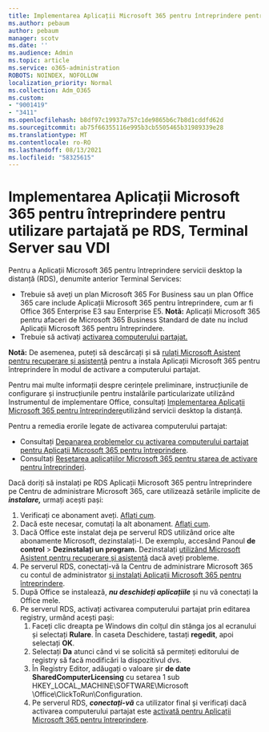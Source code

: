 ```yaml
---
title: Implementarea Aplicații Microsoft 365 pentru întreprindere pentru utilizare partajată pe RDS, Terminal Server sau VDI
ms.author: pebaum
author: pebaum
manager: scotv
ms.date: ''
ms.audience: Admin
ms.topic: article
ms.service: o365-administration
ROBOTS: NOINDEX, NOFOLLOW
localization_priority: Normal
ms.collection: Adm_O365
ms.custom:
- "9001419"
- "3411"
ms.openlocfilehash: b8df97c19937a757c1de9865b6c7b8d1cddfd62d
ms.sourcegitcommit: ab75f66355116e995b3cb5505465b31989339e28
ms.translationtype: MT
ms.contentlocale: ro-RO
ms.lasthandoff: 08/13/2021
ms.locfileid: "58325615"
---
```

# <a name="deploying-microsoft-365-apps-for-enterprise-for-shared-use-on-rds-terminal-server-or-vdi"></a>Implementarea Aplicații Microsoft 365 pentru întreprindere pentru utilizare partajată pe RDS, Terminal Server sau VDI

Pentru a Aplicații Microsoft 365 pentru întreprindere servicii desktop la distanță (RDS), denumite anterior Terminal Services:

- Trebuie să aveți un plan Microsoft 365 For Business sau un plan Office 365 care include Aplicații Microsoft 365 pentru întreprindere, cum ar fi Office 365 Enterprise E3 sau Enterprise E5.
   **Notă:** Aplicații Microsoft 365 pentru afaceri de Microsoft 365 Business Standard de date nu includ Aplicații Microsoft 365 pentru întreprindere.
- Trebuie să activați [activarea computerului partajat.](https://docs.microsoft.com/DeployOffice/overview-shared-computer-activation)

**Notă:** De asemenea, puteți să descărcați și să [rulați Microsoft Asistent pentru recuperare și asistență](https://aka.ms/SaRA_OfficeSCA_M365Portal) pentru a instala Aplicații Microsoft 365 pentru întreprindere în modul de activare a computerului partajat.

Pentru mai multe informații despre cerințele preliminare, instrucțiunile de configurare și instrucțiunile pentru instalările particularizate utilizând Instrumentul de implementare Office, consultați [Implementarea Aplicații Microsoft 365 pentru întreprindere](https://docs.microsoft.com/DeployOffice/deploy-microsoft-365-apps-remote-desktop-services)utilizând servicii desktop la distanță.

Pentru a remedia erorile legate de activarea computerului partajat:

- Consultați [Depanarea problemelor cu activarea computerului partajat pentru Aplicații Microsoft 365 pentru întreprindere](https://docs.microsoft.com/DeployOffice/troubleshoot-shared-computer-activation).
- Consultați [Resetarea aplicațiilor Microsoft 365 pentru starea de activare pentru întreprinderi](https://go.microsoft.com/fwlink/?linkid=2109218).

Dacă doriți să instalați pe RDS Aplicații Microsoft 365 pentru întreprindere pe Centru de administrare Microsoft 365, care utilizează setările implicite de ***instalare,*** urmați acești pași:

1. Verificați ce abonament aveți. [Aflați cum](https://docs.microsoft.com/microsoft-365/admin/admin-overview/what-subscription-do-i-have).
2. Dacă este necesar, comutați la alt abonament. [Aflați cum](https://docs.microsoft.com/microsoft-365/commerce/subscriptions/switch-to-a-different-plan).
3. Dacă Office este instalat deja pe serverul RDS utilizând orice alte abonamente Microsoft, dezinstalați-l. De exemplu, accesând Panoul **de control**  >  **Dezinstalați un program.** Dezinstalați [utilizând Microsoft Asistent pentru recuperare și asistență](https://aka.ms/SARA-OfficeUninstall-Alchemy) dacă aveți probleme.
4. Pe serverul RDS, conectați-vă la Centru de administrare Microsoft 365 cu contul de administrator [și instalați Aplicații Microsoft 365 pentru întreprindere](https://portal.office.com/OLS/MySoftware.aspx).
5. După Office se instalează, ***nu deschideți aplicațiile*** și nu vă conectați la Office mele.
6. Pe serverul RDS, activați activarea computerului partajat prin editarea registry, urmând acești pași:
   1. Faceți clic dreapta pe Windows din colțul din stânga jos al ecranului și selectați **Rulare**. În caseta Deschidere, tastați **regedit**, apoi selectați **OK**.
   2. Selectați **Da** atunci când vi se solicită să permiteți editorului de registry să facă modificări la dispozitivul dvs.
   3. În Registry Editor, adăugați o valoare șir **de date SharedComputerLicensing** cu setarea 1 sub HKEY_LOCAL_MACHINE\SOFTWARE\Microsoft \Office\ClickToRun\Configuration.
   4. Pe serverul RDS, ***conectați-vă*** ca utilizator final și verificați dacă activarea computerului partajat este [activată pentru Aplicații Microsoft 365 pentru întreprindere](https://docs.microsoft.com/DeployOffice/troubleshoot-shared-computer-activation#verify-that-activation-for-microsoft-365-apps-succeeded).
